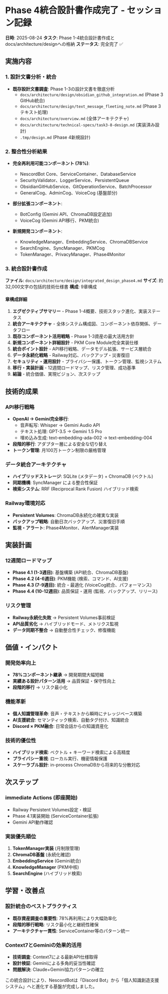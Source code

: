# Phase 4統合設計書作成完了 - セッション記録

**日時**: 2025-08-24
**タスク**: Phase 1-4統合設計書作成とdocs/architecture/designへの格納
**ステータス**: 完全完了 ✅

## 実施内容

### 1. 設計文書分析・統合
- **既存設計文書調査**: Phase 1-3の設計文書を徹底分析
  - `docs/architecture/design/obsidian_github_integration.md` (Phase 3 GitHub統合)
  - `docs/architecture/design/text_message_fleeting_note.md` (Phase 3 テキスト処理)
  - `docs/architecture/overview.md` (全体アーキテクチャ)
  - `docs/architecture/technical-specs/task3-8-design.md` (実装済み設計)
  - `.tmp/design.md` (Phase 4新規設計)

### 2. 整合性分析結果
- **完全再利用可能コンポーネント (78%)**:
  - NescordBot Core、ServiceContainer、DatabaseService
  - SecurityValidator、LoggerService、PersistentQueue
  - ObsidianGitHubService、GitOperationService、BatchProcessor
  - GeneralCog、AdminCog、VoiceCog (基盤部分)

- **部分拡張コンポーネント**:
  - BotConfig (Gemini API、ChromaDB設定追加)
  - VoiceCog (Gemini API移行、PKM統合)

- **新規開発コンポーネント**:
  - KnowledgeManager、EmbeddingService、ChromaDBService
  - SearchEngine、SyncManager、PKMCog
  - TokenManager、PrivacyManager、Phase4Monitor

### 3. 統合設計書作成

**ファイル**: `docs/architecture/design/integrated_design_phase4.md`
**サイズ**: 約32,000文字の包括的技術仕様書
**構成**: 9章構成

#### 章構成詳細
1. **エグゼクティブサマリー** - Phase 1-4概要、技術スタック進化、実装ステータス
2. **統合アーキテクチャ** - 全体システム構成図、コンポーネント依存関係、データフロー
3. **既存コンポーネント活用戦略** - Phase 1-3資産の最大活用方針
4. **新規コンポーネント詳細設計** - PKM Core Module完全実装仕様
5. **統合ポイント設計** - API移行戦略、データモデル拡張、サービス層統合
6. **データ永続化戦略** - Railway対応、バックアップ・災害復旧
7. **セキュリティ・運用設計** - プライバシー保護、トークン管理、監視システム
8. **移行・実装計画** - 12週間ロードマップ、リスク管理、成功基準
9. **結論** - 統合価値、実現ビジョン、次ステップ

## 技術的成果

### API移行戦略
- **OpenAI → Gemini完全移行**:
  - 音声転写: Whisper → Gemini Audio API
  - テキスト処理: GPT-3.5 → Gemini 1.5 Pro
  - 埋め込み生成: text-embedding-ada-002 → text-embedding-004
- **段階的移行**: アダプター層による安全な切り替え
- **トークン管理**: 月100万トークン制限の厳格管理

### データ統合アーキテクチャ
- **ハイブリッドストレージ**: SQLite (メタデータ) + ChromaDB (ベクトル)
- **同期機構**: SyncManager による整合性保証
- **検索システム**: RRF (Reciprocal Rank Fusion) ハイブリッド検索

### Railway環境対応
- **Persistent Volumes**: ChromaDB永続化の確実な実装
- **バックアップ戦略**: 自動日次バックアップ、災害復旧手順
- **監視・アラート**: Phase4Monitor、AlertManager実装

## 実装計画

### 12週間ロードマップ
- **Phase 4.1 (1-3週目)**: 基盤構築 (API統合、ChromaDB基盤)
- **Phase 4.2 (4-6週目)**: PKM機能 (検索、コマンド、AI支援)
- **Phase 4.3 (7-9週目)**: 統合・最適化 (VoiceCog統合、パフォーマンス)
- **Phase 4.4 (10-12週目)**: 品質保証・運用 (監視、バックアップ、リリース)

### リスク管理
- **Railway永続化失敗** → Persistent Volumes事前検証
- **API品質劣化** → ハイブリッドモード、メトリクス監視
- **データ同期不整合** → 自動整合性チェック、修復機能

## 価値・インパクト

### 開発効率向上
- **78%コンポーネント継承** → 開発期間大幅短縮
- **実績ある設計パターン活用** → 品質保証・保守性向上
- **段階的移行** → リスク最小化

### 機能革新
- **個人知識管理革命**: 音声・テキストから瞬時にナレッジベース構築
- **AI支援統合**: セマンティック検索、自動タグ付け、知識統合
- **Discord × PKM融合**: 日常会話からの知識資産化

### 技術的優位性
- **ハイブリッド検索**: ベクトル + キーワード検索による高精度
- **プライバシー重視**: ローカル実行、機密情報保護
- **スケーラブル設計**: in-process ChromaDBから将来的な分散対応

## 次ステップ

### immediate Actions (即座開始)
- Railway Persistent Volumes設定・検証
- Phase 4.1実装開始 (ServiceContainer拡張)
- Gemini API動作確認

### 実装優先順位
1. **TokenManager実装** (月制限管理)
2. **ChromaDB基盤** (永続化確認)
3. **EmbeddingService** (Gemini統合)
4. **KnowledgeManager** (PKM中核)
5. **SearchEngine** (ハイブリッド検索)

## 学習・改善点

### 設計統合のベストプラクティス
- **既存資産調査の重要性**: 78%再利用により大幅効率化
- **段階的移行戦略**: リスク最小化と継続性確保
- **アーキテクチャ一貫性**: ServiceContainer等のパターン統一

### Context7とGeminiの効果的活用
- **技術調査**: Context7による最新API仕様取得
- **設計検証**: Geminiによる多角的妥当性確認
- **問題解決**: Claude+Gemini協力パターンの確立

この統合設計により、NescordBotは「Discord Bot」から「個人知識創造支援システム」へと進化する基盤が完成しました。
